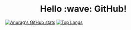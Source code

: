 <h1 align="center"> Hello :wave: GitHub! </h1> 


[![Anurag's GitHub stats](https://github-readme-stats.vercel.app/api?username=KituneG0n)](https://github.com/anuraghazra/github-readme-stats)
[![Top Langs](https://github-readme-stats.vercel.app/api/top-langs/?username=KituneG0n)](https://github.com/anuraghazra/github-readme-stats)



